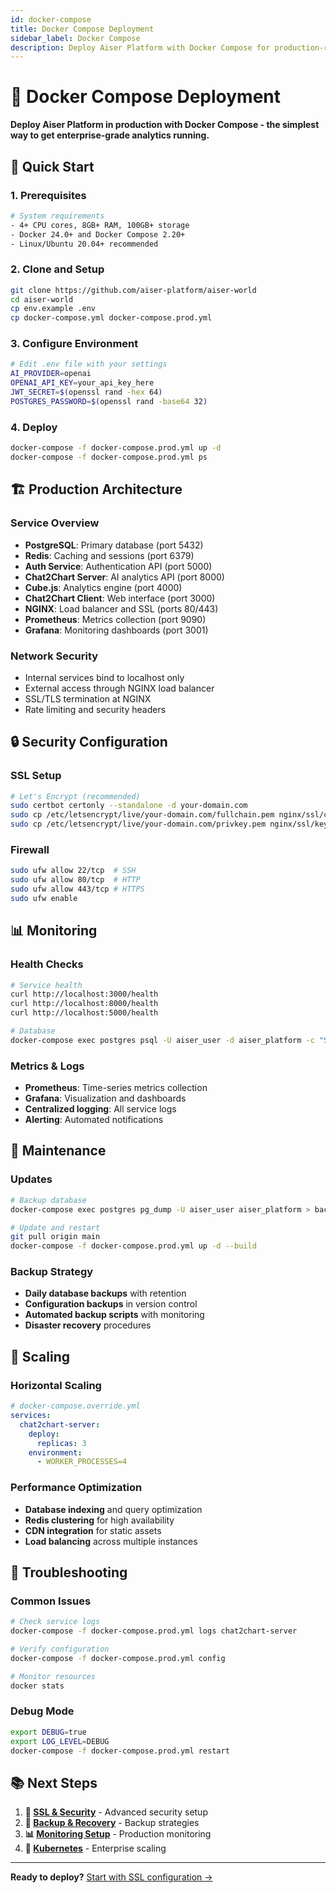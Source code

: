 ```yaml
---
id: docker-compose
title: Docker Compose Deployment
sidebar_label: Docker Compose
description: Deploy Aiser Platform with Docker Compose for production-ready, scalable analytics infrastructure
---
```


# 🐳 Docker Compose Deployment

**Deploy Aiser Platform in production with Docker Compose - the simplest way to get enterprise-grade analytics running.**

## 🎯 Quick Start

### **1. Prerequisites**
```bash
# System requirements
- 4+ CPU cores, 8GB+ RAM, 100GB+ storage
- Docker 24.0+ and Docker Compose 2.20+
- Linux/Ubuntu 20.04+ recommended
```

### **2. Clone and Setup**
```bash
git clone https://github.com/aiser-platform/aiser-world
cd aiser-world
cp env.example .env
cp docker-compose.yml docker-compose.prod.yml
```

### **3. Configure Environment**
```bash
# Edit .env file with your settings
AI_PROVIDER=openai
OPENAI_API_KEY=your_api_key_here
JWT_SECRET=$(openssl rand -hex 64)
POSTGRES_PASSWORD=$(openssl rand -base64 32)
```

### **4. Deploy**
```bash
docker-compose -f docker-compose.prod.yml up -d
docker-compose -f docker-compose.prod.yml ps
```

## 🏗️ Production Architecture

### **Service Overview**
- **PostgreSQL**: Primary database (port 5432)
- **Redis**: Caching and sessions (port 6379)
- **Auth Service**: Authentication API (port 5000)
- **Chat2Chart Server**: AI analytics API (port 8000)
- **Cube.js**: Analytics engine (port 4000)
- **Chat2Chart Client**: Web interface (port 3000)
- **NGINX**: Load balancer and SSL (ports 80/443)
- **Prometheus**: Metrics collection (port 9090)
- **Grafana**: Monitoring dashboards (port 3001)

### **Network Security**
- Internal services bind to localhost only
- External access through NGINX load balancer
- SSL/TLS termination at NGINX
- Rate limiting and security headers

## 🔒 Security Configuration

### **SSL Setup**
```bash
# Let's Encrypt (recommended)
sudo certbot certonly --standalone -d your-domain.com
sudo cp /etc/letsencrypt/live/your-domain.com/fullchain.pem nginx/ssl/cert.pem
sudo cp /etc/letsencrypt/live/your-domain.com/privkey.pem nginx/ssl/key.pem
```

### **Firewall**
```bash
sudo ufw allow 22/tcp  # SSH
sudo ufw allow 80/tcp  # HTTP
sudo ufw allow 443/tcp # HTTPS
sudo ufw enable
```

## 📊 Monitoring

### **Health Checks**
```bash
# Service health
curl http://localhost:3000/health
curl http://localhost:8000/health
curl http://localhost:5000/health

# Database
docker-compose exec postgres psql -U aiser_user -d aiser_platform -c "SELECT 1;"
```

### **Metrics & Logs**
- **Prometheus**: Time-series metrics collection
- **Grafana**: Visualization and dashboards
- **Centralized logging**: All service logs
- **Alerting**: Automated notifications

## 🔄 Maintenance

### **Updates**
```bash
# Backup database
docker-compose exec postgres pg_dump -U aiser_user aiser_platform > backup.sql

# Update and restart
git pull origin main
docker-compose -f docker-compose.prod.yml up -d --build
```

### **Backup Strategy**
- **Daily database backups** with retention
- **Configuration backups** in version control
- **Automated backup scripts** with monitoring
- **Disaster recovery** procedures

## 🚀 Scaling

### **Horizontal Scaling**
```yaml
# docker-compose.override.yml
services:
  chat2chart-server:
    deploy:
      replicas: 3
    environment:
      - WORKER_PROCESSES=4
```

### **Performance Optimization**
- **Database indexing** and query optimization
- **Redis clustering** for high availability
- **CDN integration** for static assets
- **Load balancing** across multiple instances

## 🐛 Troubleshooting

### **Common Issues**
```bash
# Check service logs
docker-compose -f docker-compose.prod.yml logs chat2chart-server

# Verify configuration
docker-compose -f docker-compose.prod.yml config

# Monitor resources
docker stats
```

### **Debug Mode**
```bash
export DEBUG=true
export LOG_LEVEL=DEBUG
docker-compose -f docker-compose.prod.yml restart
```

## 📚 Next Steps

1. **🔐 [SSL & Security](./ssl-certificates)** - Advanced security setup
2. **💾 [Backup & Recovery](./backups)** - Backup strategies
3. **📊 [Monitoring Setup](../monitoring)** - Production monitoring
4. **🚀 [Kubernetes](../kubernetes)** - Enterprise scaling

---

**Ready to deploy?** [Start with SSL configuration →](./ssl-certificates)
